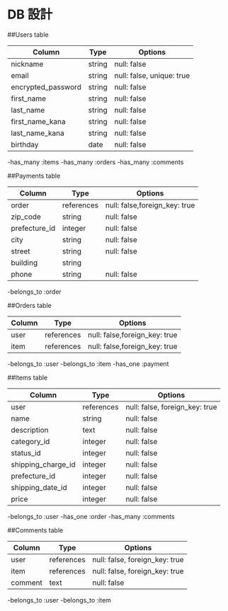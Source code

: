 # DB 設計

##Users table

| Column             | Type                | Options                   |
|--------------------|---------------------|---------------------------|
| nickname           | string              | null: false               |
| email              | string              | null: false, unique: true |
| encrypted_password | string              | null: false               |
| first_name         | string              | null: false               |
| last_name          | string              | null: false               |
| first_name_kana    | string              | null: false               |
| last_name_kana     | string              | null: false               |
| birthday           | date                | null: false               |

-has_many :items
-has_many :orders
-has_many :comments

##Payments table

| Column             | Type                | Options                        |
|--------------------|---------------------|--------------------------------|
| order              | references          | null: false,foreign_key: true  |
| zip_code           | string              | null: false                    |
| prefecture_id      | integer             | null: false                    |
| city               | string              | null: false                    |
| street             | string              | null: false                    |
| building           | string              |                                |
| phone              | string              | null: false                    |

-belongs_to :order


##Orders table

| Column             | Type                | Options                        |
|--------------------|---------------------|--------------------------------|
| user               | references          | null: false,foreign_key: true  |
| item               | references          | null: false,foreign_key: true  |

-belongs_to :user
-belongs_to :item
-has_one :payment



##Items table

| Column             | Type                | Options                       |
|--------------------|---------------------|-------------------------------|
| user               | references          | null: false, foreign_key: true|
| name               | string              | null: false                   |
| description        | text                | null: false                   |
| category_id        | integer             | null: false                   |               
| status_id          | integer             | null: false                   |       
| shipping_charge_id | integer             | null: false                   |
| prefecture_id      | integer             | null: false                   |
| shipping_date_id   | integer             | null: false                   |
| price              | integer             | null: false                   |

-belongs_to :user
-has_one :order
-has_many :comments


##Comments table

| Column             | Type                | Options                       |
|--------------------|---------------------|-------------------------------|
| user               | references          | null: false, foreign_key: true|                   
| item               | references          | null: false, foreign_key: true|
| comment            | text                | null: false                   |

-belongs_to :user
-belongs_to :item
